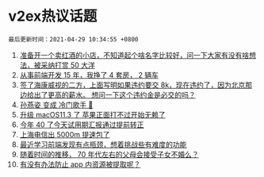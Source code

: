 # v2ex热议话题

`最后更新时间：2021-04-29 10:34:55 +0800`

1. [准备开一个卖红酒的小店，不知道起个啥名字比较好，问一下大家有没有啥想法，被采纳打赏 50 大洋](https://www.v2ex.com/t/773864)
1. [从事前端开发 15 年，我挣了 4 套房， 2 辆车](https://www.v2ex.com/t/773790)
1. [签了海康威视的二方，上面写明如果违约要交 8k，现在违约了，因为北京那边给出了更高的薪水。
想问一下这个违约金是必交的吗？](https://www.v2ex.com/t/773840)
1. [孙燕姿 变成 冷门歌手 🤔️](https://www.v2ex.com/t/773843)
1. [升级 macOS11.3 了 苹果正面打不过开始无赖了](https://www.v2ex.com/t/773925)
1. [今年 40 了今天试用期汇报通过提前转正](https://www.v2ex.com/t/773901)
1. [上海电信出 5000m 提速包了](https://www.v2ex.com/t/773909)
1. [最近学习前端发现有点瓶颈，想着挑战些有难度的功能](https://www.v2ex.com/t/773799)
1. [随着时间的推移， 70 年代左右的父母会接受子女不婚么？](https://www.v2ex.com/t/773847)
1. [有没有办法防止 app 内资源被提取呢？](https://www.v2ex.com/t/773794)

